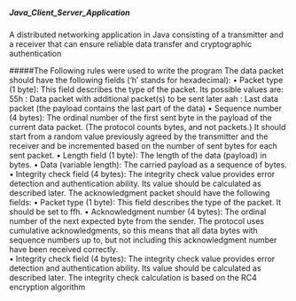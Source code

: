 ##### Java_Client_Server_Application
A distributed networking application in Java consisting of a transmitter and a receiver that can ensure reliable data transfer and cryptographic authentication

#####The Following rules were used to write the program
The data packet should have the following fields (‘h’ stands for hexadecimal):
• Packet type (1 byte): This field describes the type of the packet. Its possible values are: 55h : Data packet with additional packet(s) to be sent later aah : Last data packet (the payload contains the last part of the data) 
• Sequence number (4 bytes): The ordinal number of the first sent byte in the payload of the current data packet. (The protocol counts bytes, and not packets.) It should start from a random value previously agreed by the transmitter and the receiver and be incremented based on the number of sent bytes for each sent packet. 
• Length field (1 byte): The length of the data (payload) in bytes. 
• Data (variable length): The carried payload as a sequence of bytes. 
• Integrity check field (4 bytes): The integrity check value provides error detection and authentication ability. Its value should be calculated as described later. 
The acknowledgment packet should have the following fields: 
• Packet type (1 byte): This field describes the type of the packet. It should be set to ffh.
• Acknowledgment number (4 bytes): The ordinal number of the next expected byte from the sender. The protocol uses cumulative acknowledgments, so this means that all data bytes with sequence numbers up to, but not including this acknowledgment number have been received correctly.  
• Integrity check field (4 bytes): The integrity check value provides error detection and authentication ability. Its value should be calculated as described later. The integrity check calculation is based on the RC4 encryption algorithm
